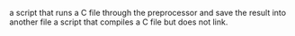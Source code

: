a script that runs a C file through the preprocessor and save the result into another file
 a script that compiles a C file but does not link.
